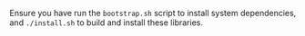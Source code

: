 Ensure you have run the `bootstrap.sh` script to install system
dependencies, and `./install.sh` to build and install these libraries.
